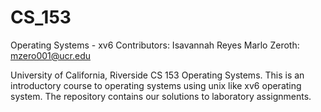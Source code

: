# CS_153
Operating Systems - xv6
Contributors: 
Isavannah Reyes
Marlo Zeroth: mzero001@ucr.edu

University of California, Riverside CS 153 Operating Systems. This is an introductory course to operating systems using unix like xv6 operating system. The repository contains our solutions to laboratory assignments.
